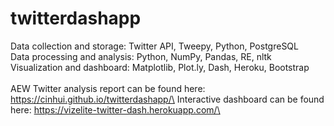# twitterdashapp

Data collection and storage: Twitter API, Tweepy, Python, PostgreSQL\
Data processing and analysis: Python, NumPy, Pandas, RE, nltk\
Visualization and dashboard: Matplotlib, Plot.ly, Dash, Heroku, Bootstrap\
\
AEW Twitter analysis report can be found here: https://cinhui.github.io/twitterdashapp/\
Interactive dashboard can be found here: https://vizelite-twitter-dash.herokuapp.com/\
